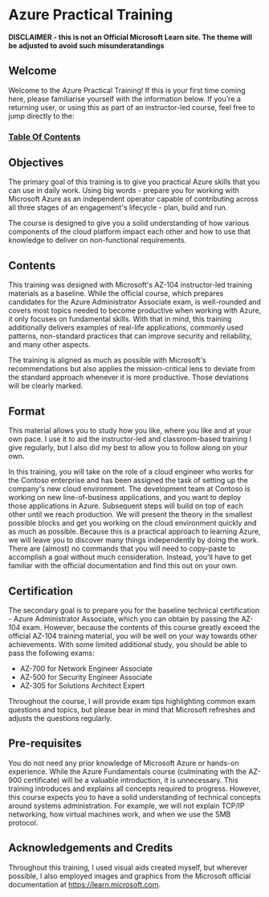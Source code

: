 # Azure Practical Training

**DISCLAIMER - this is not an Official Microsoft Learn site. The theme will be adjusted to avoid such misunderatandings**

## Welcome

Welcome to the Azure Practical Training! If this is your first time coming here, please familiarise yourself with the information below. If you're a returning user, or using this as part of an instructor-led course, feel free to jump directly to the: 

### [Table Of Contents](Contents.md)

## Objectives

The primary goal of this training is to give you practical Azure skills that you can use in daily work. Using big words - prepare you for working with Microsoft Azure as an independent operator capable of contributing across all three stages of an engagement's lifecycle - plan, build and run.

The course is designed to give you a solid understanding of how various components of the cloud platform impact each other and how to use that knowledge to deliver on non-functional requirements. 

## Contents

This training was designed with Microsoft's AZ-104 instructor-led training materials as a baseline. While the official course, which prepares candidates for the Azure Administrator Associate exam, is well-rounded and covers most topics needed to become productive when working with Azure, it only focuses on fundamental skills. With that in mind, this training additionally delivers examples of real-life applications, commonly used patterns, non-standard practices that can improve security and reliability, and many other aspects.

The training is aligned as much as possible with Microsoft's recommendations but also applies the mission-critical lens to deviate from the standard approach whenever it is more productive. Those deviations will be clearly marked. 

## Format

This material allows you to study how you like, where you like and at your own pace. I use it to aid the instructor-led and classroom-based training I give regularly, but I also did my best to allow you to follow along on your own. 

In this training, you will take on the role of a cloud engineer who works for the Contoso enterprise and has been assigned the task of setting up the company's new cloud environment. The development team at Contoso is working on new line-of-business applications, and you want to deploy those applications in Azure. Subsequent steps will build on top of each other until we reach production. 
We will present the theory in the smallest possible blocks and get you working on the cloud environment quickly and as much as possible. 
Because this is a practical approach to learning Azure, we will leave you to discover many things independently by doing the work. There are (almost) no commands that you will need to copy-paste to accomplish a goal without much consideration. Instead, you'll have to get familiar with the official documentation and find this out on your own. 

## Certification

The secondary goal is to prepare you for the baseline technical certification - Azure Administrator Associate, which you can obtain by passing the AZ-104 exam. However, because the contents of this course greatly exceed the official AZ-104 training material, you will be well on your way towards other achievements. With some limited additional study, you should be able to pass the following exams:
- AZ-700 for Network Engineer Associate
- AZ-500 for Security Engineer Associate
- AZ-305 for Solutions Architect Expert

Throughout the course, I will provide exam tips highlighting common exam questions and topics, but please bear in mind that Microsoft refreshes and adjusts the questions regularly. 

## Pre-requisites

You do not need any prior knowledge of Microsoft Azure or hands-on experience. While the Azure Fundamentals course (culminating with the AZ-900 certificate) will be a valuable introduction, it is unnecessary. This training introduces and explains all concepts required to progress. 
However, this course expects you to have a solid understanding of technical concepts around systems administration. For example, we will not explain TCP/IP networking, how virtual machines work, and when we use the SMB protocol.

## Acknowledgements and Credits

Throughout this training, I used visual aids created myself, but wherever possible, I also employed images and graphics from the Microsoft official documentation at https://learn.microsoft.com.
